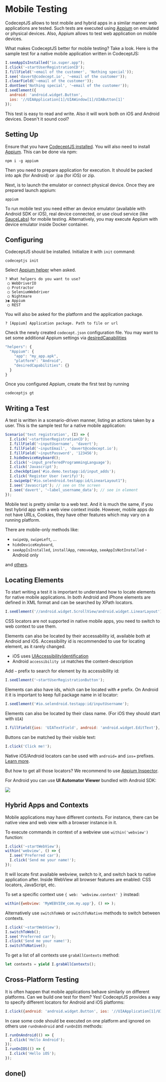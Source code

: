 # Mobile Testing

CodeceptJS allows to test mobile and hybrid apps in a similar manner web applications are tested.
Such tests are executed using [Appium](http://appium.io) on emulated or physical devices. Also, Appium allows to test web application on mobile devices.

What makes CodeceptJS better for mobile testing?
Take a look. Here is the sample test for a native mobile application written in CodeceptJS:

```js
I.seeAppIsInstalled("io.super.app");
I.click('~startUserRegistrationCD');
I.fillField('~email of the customer', 'Nothing special'));
I.see('davert@codecept.io', '~email of the customer'));
I.clearField('~email of the customer'));
I.dontSee('Nothing special', '~email of the customer'));
I.seeElement({
  android: 'android.widget.Button',
  ios: '//UIAApplication[1]/UIAWindow[1]/UIAButton[1]'
});
```
This test is easy to read and write. Also it will work both on iOS and Android devices.
Doesn't it sound cool?

## Setting Up

Ensure that you have [CodeceptJS installed](http://codecept.io/installation/).
You will also need to install [Appium](http://appium.io/). This can be done via npm:

```
npm i -g appium
```

Then you need to prepare application for execution.
It should be packed into apk (for Android) or .ipa (for iOS) or zip.

Next, is to launch the emulator or connect physical device.
Once they are prepared launch appium:

```
appium
```

To run mobile test you need either an device emulator (available with Android SDK or iOS), real device connected, or use cloud service (like [SauceLabs](https://saucelabs.com)) for mobile testing. Alternatively, you may execute Appium with device emulator inside Docker container.

## Configuring

CodeceptJS should be installed. Initialize it with `init` command:

```
codeceptjs init
```

Select [Appium helper](http://codecept.io/helpers/Appium/) when asked.
```
? What helpers do you want to use?
 ◯ WebDriverIO
 ◯ Protractor
 ◯ SeleniumWebdriver
 ◯ Nightmare
❯◉ Appium
 ◯ REST
```
You will also be asked for the platform and the application package.

```
? [Appium] Application package. Path to file or url
```

Check the newly created `codecept.json` configuration file.
You may want to set some additional Appium settings via [desiredCapabilities](https://appium.io/slate/en/master/?javascript#appium-server-capabilities)


```js
"helpers": {
  "Appium": {
    "app": "my_app.apk",
    "platform": "Android",
    "desiredCapabilities": {}
  }
}
```

Once you configured Appium, create the first test by running

```
codeceptjs gt
```

## Writing a Test

A test is written in a scenario-driven manner, listing an actions taken by a user.
This is the sample test for a native mobile application:

```js
Scenario('test registration', (I) => {
  I.click('~startUserRegistrationCD');
  I.fillField('~inputUsername', 'davert');
  I.fillField('~inputEmail', 'davert@codecept.io');
  I.fillField('~inputPassword', '123456');
  I.hideDeviceKeyboard();
  I.click('~input_preferedProgrammingLanguage');
  I.click('Javascript');
  I.checkOption('#io.demo.testapp:id/input_adds');
  I.click('Register User (verify)');
  I.swipeUp("#io.selendroid.testapp:id/LinearLayout1");
  I.see('Javascript'); // see on the screen
  I.see('davert', '~label_username_data'); // see in element
});
```

Mobile test is pretty similar to a web test. And it is much the same, if you test hybrid app with a web view context inside.
However, mobile apps do not have URLs, Cookies, they have other features which may vary on a running platform.

There are mobile-only methods like:

* `swipeUp`, `swipeLeft`, ...
* `hideDeviceKeyboard`,
* `seeAppIsInstalled`, `installApp`, `removeApp`, `seeAppIsNotInstalled` - Android only

and [others](http://codecept.io/helpers/Appium/).

## Locating Elements

To start writing a test it is important to understand how to locate elements for native mobile applications.
In both Android and iPhone elements are defined in XML format and can be searched by XPath locators.

```js
I.seeElement('//android.widget.ScrollView/android.widget.LinearLayout')'
```

CSS locators are not supported in native mobile apps, you need to switch to web context to use them.

Elements can also be located by their accessability id, available both at Android and iOS.
Accessibility id is recommended to use for locating element, as it rarely changed.

* iOS uses [UIAccessibilityIdentification](https://developer.apple.com/documentation/uikit/uiaccessibilityidentification)
* Android `accessibility id` matches the content-description

Add `~` prefix to search for element by its accessibility id:

```js
I.seeElement('~startUserRegistrationButton');
```

Elements can also have ids, which can be located with `#` prefix.
On Android it it is important to keep full package name in id locator:

```js
I.seeElement('#io.selendroid.testapp:id/inputUsername');
```

Elements can also be located by their class name. (For iOS they should start with `UIA`)

```js
I.fillField({ios: 'UIATextField', android: 'android.widget.EditText'}, '123456');
```

Buttons can be matched by their visible text:

```js
I.click('Click me!');
```

Native iOS/Android locators can be used with `android=` and `ios=` prefixes. [Learn more](http://webdriver.io/guide/usage/selectors.html#Mobile-Selectors).

But how to get all those locators? We recommend to use [Appium Inspector](https://github.com/appium/appium-desktop).

For Android you can use **UI Automator Viewer** bundled with Android SDK:

![](https://user-images.githubusercontent.com/220264/27566310-1f631604-5aed-11e7-8b92-1ffe9e9f14f9.png)

## Hybrid Apps and Contexts

Mobile applications may have different contexts. For instance, there can be native view and web view with a browser instance in it.

To execute commands in context of a webview use `within('webview')` function:

```js
I.click('~startWebView');
within('webview', () => {
  I.see('Preferred car');
  I.click('Send me your name!');
});
```

It will locate first available webview, switch to it, and switch back to native application after.
Inside WebView all browser features are enabled: CSS locators, JavaScript, etc.

To set a specific context use `{ web: 'webview.context' }` instead:

```js
within({webview: 'MyWEBVIEW_com.my.app'}, () => );
```

Alternatively use `switchToWeb` or `switchToNative` methods to switch between contexts.

```js
I.click('~startWebView');
I.switchToWeb();
I.see('Preferred car');
I.click('Send me your name!');
I.switchToNative();
```

To get a list of all contexts use `grabAllContexts` method:

```js
let contexts = yield I.grabAllContexts();
```

## Cross-Platform Testing

It is often happen that mobile applications behave similarly on different platforms. Can we build one test for them? Yes!
CodeceptJS provides a way to specify different locators for Android and iOS platforms:

```js
I.click({android: 'android.widget.Button', ios: '//UIAApplication[1]/UIAWindow[1]/UIAButton[1]'});
```

In case some code should be executed on one platform and ignored on others use `runOnAndroid` and `runOnIOS` methods:

```js
I.runOnAndroid(() => {
  I.click('Hello Android');
});
I.runOnIOS(() => {
  I.click('Hello iOS');
});
```

## done()